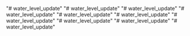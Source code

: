 "# water_level_update" 
"# water_level_update" 
"# water_level_update" 
"# water_level_update" 
"# water_level_update" 
"# water_level_update" 
"# water_level_update" 
"# water_level_update" 
"# water_level_update" 
"# water_level_update" 
